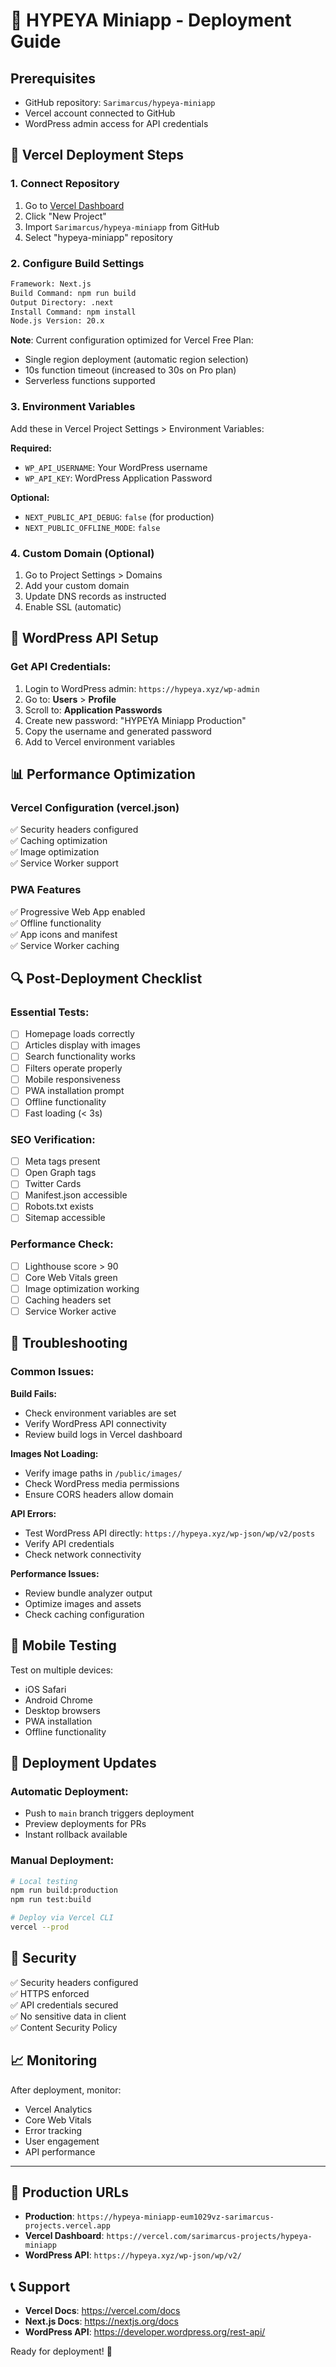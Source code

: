 # 🚀 HYPEYA Miniapp - Deployment Guide

## Prerequisites

- GitHub repository: `Sarimarcus/hypeya-miniapp`
- Vercel account connected to GitHub
- WordPress admin access for API credentials

## 🔧 Vercel Deployment Steps

### 1. **Connect Repository**
1. Go to [Vercel Dashboard](https://vercel.com/dashboard)
2. Click "New Project"
3. Import `Sarimarcus/hypeya-miniapp` from GitHub
4. Select "hypeya-miniapp" repository

### 2. **Configure Build Settings**
```bash
Framework: Next.js
Build Command: npm run build
Output Directory: .next
Install Command: npm install
Node.js Version: 20.x
```

**Note**: Current configuration optimized for Vercel Free Plan:
- Single region deployment (automatic region selection)
- 10s function timeout (increased to 30s on Pro plan)
- Serverless functions supported

### 3. **Environment Variables**
Add these in Vercel Project Settings > Environment Variables:

**Required:**
- `WP_API_USERNAME`: Your WordPress username
- `WP_API_KEY`: WordPress Application Password

**Optional:**
- `NEXT_PUBLIC_API_DEBUG`: `false` (for production)
- `NEXT_PUBLIC_OFFLINE_MODE`: `false`

### 4. **Custom Domain (Optional)**
1. Go to Project Settings > Domains
2. Add your custom domain
3. Update DNS records as instructed
4. Enable SSL (automatic)

## 🔑 WordPress API Setup

### Get API Credentials:
1. Login to WordPress admin: `https://hypeya.xyz/wp-admin`
2. Go to: **Users** > **Profile**
3. Scroll to: **Application Passwords**
4. Create new password: "HYPEYA Miniapp Production"
5. Copy the username and generated password
6. Add to Vercel environment variables

## 📊 Performance Optimization

### Vercel Configuration (vercel.json)
✅ Security headers configured  
✅ Caching optimization  
✅ Image optimization  
✅ Service Worker support  

### PWA Features
✅ Progressive Web App enabled  
✅ Offline functionality  
✅ App icons and manifest  
✅ Service Worker caching  

## 🔍 Post-Deployment Checklist

### Essential Tests:
- [ ] Homepage loads correctly
- [ ] Articles display with images
- [ ] Search functionality works
- [ ] Filters operate properly
- [ ] Mobile responsiveness
- [ ] PWA installation prompt
- [ ] Offline functionality
- [ ] Fast loading (< 3s)

### SEO Verification:
- [ ] Meta tags present
- [ ] Open Graph tags
- [ ] Twitter Cards
- [ ] Manifest.json accessible
- [ ] Robots.txt exists
- [ ] Sitemap accessible

### Performance Check:
- [ ] Lighthouse score > 90
- [ ] Core Web Vitals green
- [ ] Image optimization working
- [ ] Caching headers set
- [ ] Service Worker active

## 🚨 Troubleshooting

### Common Issues:

**Build Fails:**
- Check environment variables are set
- Verify WordPress API connectivity
- Review build logs in Vercel dashboard

**Images Not Loading:**
- Verify image paths in `/public/images/`
- Check WordPress media permissions
- Ensure CORS headers allow domain

**API Errors:**
- Test WordPress API directly: `https://hypeya.xyz/wp-json/wp/v2/posts`
- Verify API credentials
- Check network connectivity

**Performance Issues:**
- Review bundle analyzer output
- Optimize images and assets
- Check caching configuration

## 📱 Mobile Testing

Test on multiple devices:
- iOS Safari
- Android Chrome
- Desktop browsers
- PWA installation
- Offline functionality

## 🔄 Deployment Updates

### Automatic Deployment:
- Push to `main` branch triggers deployment
- Preview deployments for PRs
- Instant rollback available

### Manual Deployment:
```bash
# Local testing
npm run build:production
npm run test:build

# Deploy via Vercel CLI
vercel --prod
```

## 🔐 Security

✅ Security headers configured  
✅ HTTPS enforced  
✅ API credentials secured  
✅ No sensitive data in client  
✅ Content Security Policy  

## 📈 Monitoring

After deployment, monitor:
- Vercel Analytics
- Core Web Vitals
- Error tracking
- User engagement
- API performance

---

## 🎯 Production URLs

- **Production**: `https://hypeya-miniapp-eum1029vz-sarimarcus-projects.vercel.app`
- **Vercel Dashboard**: `https://vercel.com/sarimarcus-projects/hypeya-miniapp`
- **WordPress API**: `https://hypeya.xyz/wp-json/wp/v2/`

## 📞 Support

- **Vercel Docs**: https://vercel.com/docs
- **Next.js Docs**: https://nextjs.org/docs
- **WordPress API**: https://developer.wordpress.org/rest-api/

Ready for deployment! 🚀
